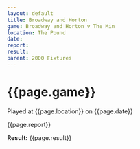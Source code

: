 ```yaml
---
layout: default
title: Broadway and Horton
game: Broadway and Horton v The Min
location: The Pound
date: 
report: 
result: 
parent: 2000 Fixtures
---
```


# {{page.game}}

Played at {{page.location}} on {{page.date}}

{{page.report}}

**Result:** {{page.result}}
